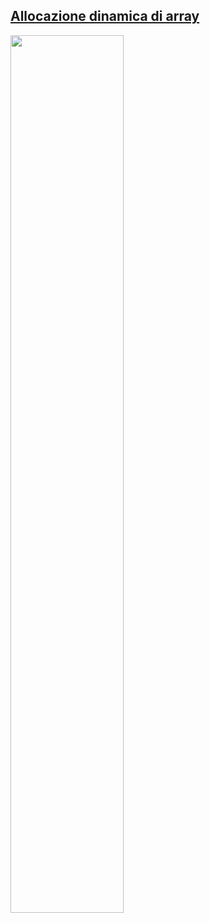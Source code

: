 ## [Allocazione dinamica di array](https://youtu.be/Y_c960W3-5U)


<a href="https://youtu.be/Y_c960W3-5U">
  <img src="https://i.ytimg.com/vi/Y_c960W3-5U/maxresdefault.jpg" width="60%">
</a>
